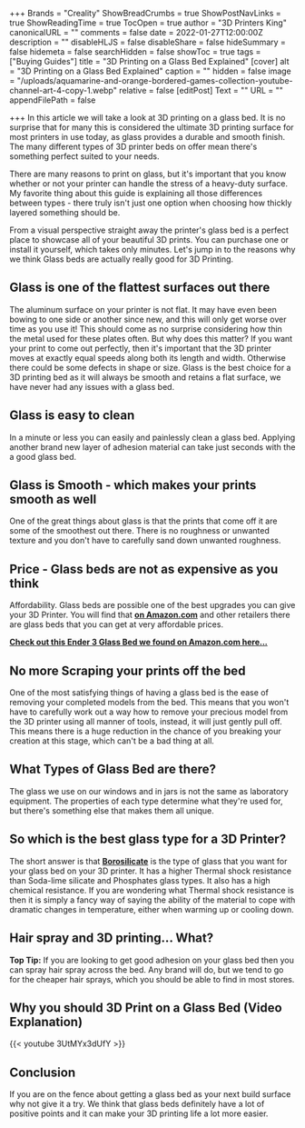 +++
Brands = "Creality"
ShowBreadCrumbs = true
ShowPostNavLinks = true
ShowReadingTime = true
TocOpen = true
author = "3D Printers King"
canonicalURL = ""
comments = false
date = 2022-01-27T12:00:00Z
description = ""
disableHLJS = false
disableShare = false
hideSummary = false
hidemeta = false
searchHidden = false
showToc = true
tags = ["Buying Guides"]
title = "3D Printing on a Glass Bed Explained"
[cover]
alt = "3D Printing on a Glass Bed Explained"
caption = ""
hidden = false
image = "/uploads/aquamarine-and-orange-bordered-games-collection-youtube-channel-art-4-copy-1.webp"
relative = false
[editPost]
Text = ""
URL = ""
appendFilePath = false

+++
In this article we will take a look at 3D printing on a glass bed. It is no surprise that for many this is considered the ultimate 3D printing surface for most printers in use today, as glass provides a durable and smooth finish. The many different types of 3D printer beds on offer mean there's something perfect suited to your needs.

There are many reasons to print on glass, but it's important that you know whether or not your printer can handle the stress of a heavy-duty surface. My favorite thing about this guide is explaining all those differences between types - there truly isn't just one option when choosing how thickly layered something should be.

From a visual perspective straight away the printer's glass bed is a perfect place to showcase all of your beautiful 3D prints. You can purchase one or install it yourself, which takes only minutes. Let's jump in to the reasons why we think Glass beds are actually really good for 3D Printing.

## Glass is one of the flattest surfaces out there

The aluminum surface on your printer is not flat. It may have even been bowing to one side or another since new, and this will only get worse over time as you use it! This should come as no surprise considering how thin the metal used for these plates often. But why does this matter? If you want your print to come out perfectly, then it's important that the 3D printer moves at exactly equal speeds along both its length and width. Otherwise there could be some defects in shape or size. Glass is the best choice for a 3D printing bed as it will always be smooth and retains a flat surface, we have never had any issues with a glass bed.

## Glass is easy to clean

In a minute or less you can easily and painlessly clean a glass bed. Applying another brand new layer of adhesion material can take just seconds with the a good glass bed.

## Glass is Smooth - which makes your prints smooth as well

One of the great things about glass is that the prints that come off it are some of the smoothest out there. There is no roughness or unwanted texture and you don't have to carefully sand down unwanted roughness.

## Price - Glass beds are not as expensive as you think

Affordability. Glass beds are possible one of the best upgrades you can give your 3D Printer. You will find that [**on Amazon.com**](https://www.amazon.com/gp/product/B08CXLLCH4/ref=as_li_tl?ie=UTF8&tag=3dprintersking-20&camp=1789&creative=9325&linkCode=as2&creativeASIN=B08CXLLCH4&linkId=e9c5001ff2fed520c9bb4866196ebfc0) and other retailers there are glass beds that you can get at very affordable prices.

[**Check out this Ender 3 Glass Bed we found on Amazon.com here...**](https://www.amazon.com/gp/product/B08CXLLCH4/ref=as_li_tl?ie=UTF8&tag=3dprintersking-20&camp=1789&creative=9325&linkCode=as2&creativeASIN=B08CXLLCH4&linkId=e9c5001ff2fed520c9bb4866196ebfc0)

## No more Scraping your prints off the bed

One of the most satisfying things of having a glass bed is the ease of removing your completed models from the bed. This means that you won't have to carefully work out a way how to remove your precious model from the 3D printer using all manner of tools, instead, it will just gently pull off. This means there is a huge reduction in the chance of you breaking your creation at this stage, which can't be a bad thing at all.

## What Types of Glass Bed are there?

The glass we use on our windows and in jars is not the same as laboratory equipment. The properties of each type determine what they're used for, but there's something else that makes them all unique.

## So which is the best glass type for a 3D Printer?

The short answer is that [**Borosilicate**](https://en.wikipedia.org/wiki/Borosilicate_glass) is the type of glass that you want for your glass bed on your 3D printer. It has a higher Thermal shock resistance than Soda-lime silicate and Phosphates glass types. It also has a high chemical resistance. If you are wondering what Thermal shock resistance is then it is simply a fancy way of saying the ability of the material to cope with dramatic changes in temperature, either when warming up or cooling down.

## Hair spray and 3D printing... What?

**Top Tip:** If you are looking to get good adhesion on your glass bed then you can spray hair spray across the bed. Any brand will do, but we tend to go for the cheaper hair sprays, which you should be able to find in most stores.

## Why you should 3D Print on a Glass Bed (Video Explanation)

{{< youtube 3UtMYx3dUfY >}}

## Conclusion

If you are on the fence about getting a glass bed as your next build surface why not give it a try. We think that glass beds definitely have a lot of positive points and it can make your 3D printing life a lot more easier.
